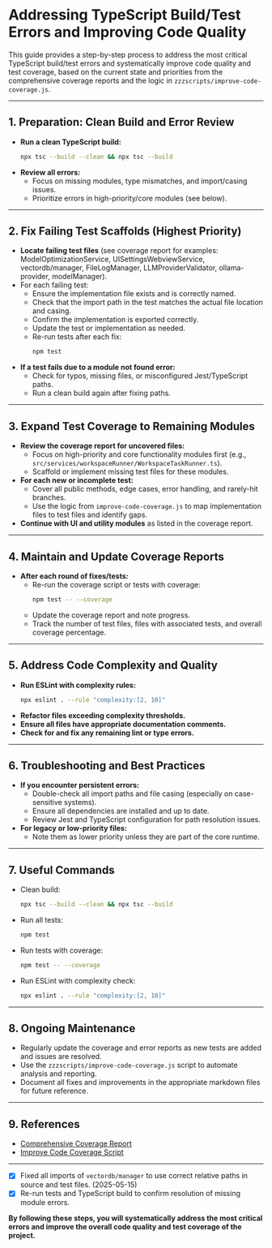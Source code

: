 # Addressing TypeScript Build/Test Errors and Improving Code Quality

This guide provides a step-by-step process to address the most critical TypeScript build/test errors and systematically improve code quality and test coverage, based on the current state and priorities from the comprehensive coverage reports and the logic in `zzzscripts/improve-code-coverage.js`.

---

## 1. Preparation: Clean Build and Error Review

- **Run a clean TypeScript build:**
  ```bash
  npx tsc --build --clean && npx tsc --build
  ```
- **Review all errors:**
  - Focus on missing modules, type mismatches, and import/casing issues.
  - Prioritize errors in high-priority/core modules (see below).

---

## 2. Fix Failing Test Scaffolds (Highest Priority)

- **Locate failing test files** (see coverage report for examples: ModelOptimizationService, UISettingsWebviewService, vectordb/manager, FileLogManager, LLMProviderValidator, ollama-provider, modelManager).
- For each failing test:
  - Ensure the implementation file exists and is correctly named.
  - Check that the import path in the test matches the actual file location and casing.
  - Confirm the implementation is exported correctly.
  - Update the test or implementation as needed.
  - Re-run tests after each fix:
    ```bash
    npm test
    ```
- **If a test fails due to a module not found error:**
  - Check for typos, missing files, or misconfigured Jest/TypeScript paths.
  - Run a clean build again after fixing paths.

---

## 3. Expand Test Coverage to Remaining Modules

- **Review the coverage report for uncovered files:**
  - Focus on high-priority and core functionality modules first (e.g., `src/services/workspaceRunner/WorkspaceTaskRunner.ts`).
  - Scaffold or implement missing test files for these modules.
- **For each new or incomplete test:**
  - Cover all public methods, edge cases, error handling, and rarely-hit branches.
  - Use the logic from `improve-code-coverage.js` to map implementation files to test files and identify gaps.
- **Continue with UI and utility modules** as listed in the coverage report.

---

## 4. Maintain and Update Coverage Reports

- **After each round of fixes/tests:**
  - Re-run the coverage script or tests with coverage:
    ```bash
    npm test -- --coverage
    ```
  - Update the coverage report and note progress.
  - Track the number of test files, files with associated tests, and overall coverage percentage.

---

## 5. Address Code Complexity and Quality

- **Run ESLint with complexity rules:**
  ```bash
  npx eslint . --rule "complexity:[2, 10]"
  ```
- **Refactor files exceeding complexity thresholds.**
- **Ensure all files have appropriate documentation comments.**
- **Check for and fix any remaining lint or type errors.**

---

## 6. Troubleshooting and Best Practices

- **If you encounter persistent errors:**
  - Double-check all import paths and file casing (especially on case-sensitive systems).
  - Ensure all dependencies are installed and up to date.
  - Review Jest and TypeScript configuration for path resolution issues.
- **For legacy or low-priority files:**
  - Note them as lower priority unless they are part of the core runtime.

---

## 7. Useful Commands

- Clean build:
  ```bash
  npx tsc --build --clean && npx tsc --build
  ```
- Run all tests:
  ```bash
  npm test
  ```
- Run tests with coverage:
  ```bash
  npm test -- --coverage
  ```
- Run ESLint with complexity check:
  ```bash
  npx eslint . --rule "complexity:[2, 10]"
  ```

---

## 8. Ongoing Maintenance

- Regularly update the coverage and error reports as new tests are added and issues are resolved.
- Use the `zzzscripts/improve-code-coverage.js` script to automate analysis and reporting.
- Document all fixes and improvements in the appropriate markdown files for future reference.

---

## 9. References

- [Comprehensive Coverage Report](../zzzbuild/coverage-reports/comprehensive-coverage-report.md)
- [Improve Code Coverage Script](../../zzzscripts/improve-code-coverage.js)

---

- [x] Fixed all imports of `vectordb/manager` to use correct relative paths in source and test files. (2025-05-15)
- [x] Re-run tests and TypeScript build to confirm resolution of missing module errors.

**By following these steps, you will systematically address the most critical errors and improve the overall code quality and test coverage of the project.**
